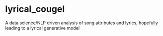 # lyrical_cougel
A data science/NLP driven analysis of song attributes and lyrics, hopefully leading to a lyrical generative model
